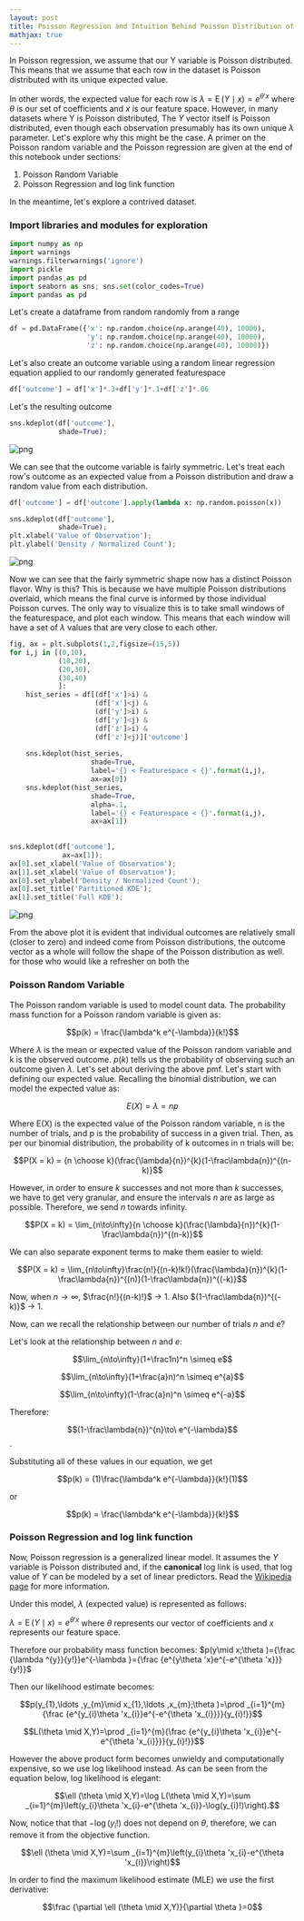 ```yaml
---
layout: post
title: Poisson Regression and Intuition Behind Poisson Distribution of Y Variable
mathjax: true
---
```


In Poisson regression, we assume that our Y variable is Poisson distributed. This means that we assume that each row in the dataset is Poisson distributed with its unique expected value.

In other words, the expected value for each row is $\lambda =\operatorname {E} (Y\mid x)=e^{\theta 'x}$ where $\theta$ is our set of coefficients and $x$ is our feature space. However, in many datasets where Y is Poisson distributed, The $Y$ vector itself is Poisson distributed, even though each observation presumably has its own unique $\lambda$ parameter. Let's explore why this might be the case. A primer on the Poisson random variable and the Poisson regression are given at the end of this notebook under sections:

1. Poisson Random Variable
2. Poisson Regression and log link function

In the meantime, let's explore a contrived dataset.

### Import libraries and modules for exploration


```python
import numpy as np
import warnings 
warnings.filterwarnings('ignore')
import pickle
import pandas as pd
import seaborn as sns; sns.set(color_codes=True)
import pandas as pd
```

Let's create a dataframe from random randomly from a range


```python
df = pd.DataFrame({'x': np.random.choice(np.arange(40), 10000),
                   'y': np.random.choice(np.arange(40), 10000),
                   'z': np.random.choice(np.arange(40), 10000)})
```

Let's also create an outcome variable using a random linear regression equation applied to our randomly generated featurespace


```python
df['outcome'] = df['x']*.3+df['y']*.1+df['z']*.06
```

Let's the resulting outcome


```python
sns.kdeplot(df['outcome'],
            shade=True);
```


![png](../images/output_9_0_pois.png?raw=True)


We can see that the outcome variable is fairly symmetric. Let's treat each row's outcome as an expected value from a Poisson distribution and draw a random value from each distribution.


```python
df['outcome'] = df['outcome'].apply(lambda x: np.random.poisson(x))
```


```python
sns.kdeplot(df['outcome'],
            shade=True);
plt.xlabel('Value of Observation');
plt.ylabel('Density / Normalized Count');
```


![png](../images/output_12_0_pois.png?raw=True)


Now we can see that the fairly symmetric shape now has a distinct Poisson flavor. Why is this? This is because we have multiple Poisson distributions overlaid, which means the final curve is informed by those individual Poisson curves. The only way to visualize this is to take small windows of the featurespace, and plot each window. This means that each window will have a set of $\lambda$ values that are very close to each other.


```python
fig, ax = plt.subplots(1,2,figsize=(15,5))
for i,j in [(0,10),
            (10,20),
            (20,30),
            (30,40)
            ]:
    hist_series = df[(df['x']>i) & 
                     (df['x']<j) &
                     (df['y']>i) &
                     (df['y']<j) &
                     (df['z']>i) &
                     (df['z']<j)]['outcome']
    
    sns.kdeplot(hist_series,
                    shade=True, 
                    label='{} < Featurespace < {}'.format(i,j),
                    ax=ax[0])
    sns.kdeplot(hist_series,
                    shade=True, 
                    alpha=.1,
                    label='{} < Featurespace < {}'.format(i,j),
                    ax=ax[1])
    
    
sns.kdeplot(df['outcome'],
             ax=ax[1]);                  
ax[0].set_xlabel('Value of Observation');
ax[1].set_xlabel('Value of Observation');
ax[0].set_ylabel('Density / Normalized Count');
ax[0].set_title('Partitioned KDE');
ax[1].set_title('Full KDE');
```


![png](../images/output_14_0_pois.png?raw=True)


From the above plot it is evident that individual outcomes are relatively small (closer to zero) and indeed come from Poisson distributions, the outcome vector as a whole will follow the shape of the Poisson distribution as well. for those who would like a refresher on both the

### Poisson Random Variable

The Poisson random variable is used to model count data. The probability mass function for a Poisson random variable is given as:

$$p(k) = \frac{\lambda^k e^{-\lambda}}{k!}$$

Where ${\lambda}$ is the mean or expected value of the Poisson random variable and k is the observed outcome. ${p(k)}$ tells us the probability of observing such an outcome given ${\lambda}$. Let's set about deriving the above pmf. Let's start with defining our expected value. Recalling the binomial distribution, we can model the expected value as:

$$E(X) = \lambda = np$$

Where E(X) is the expected value of the Poisson random variable, n is the number of trials, and p is the probability of success in a given trial. Then, as per our binomial distribution, the probability of k outcomes in n trials will be:


$$P(X = k) = {n \choose k}(\frac{\lambda}{n})^{k}(1-\frac\lambda{n})^{(n-k)}$$

However, in order to ensure $k$ successes and not more than $k$ successes, we have to get very granular, and ensure the intervals $n$ are as large as possible. Therefore, we send $n$ towards infinity.

$$P(X = k) = \lim_{n\to\infty}{n \choose k}(\frac{\lambda}{n})^{k}(1-\frac\lambda{n})^{(n-k)}$$

We can also separate exponent terms to make them easier to wield:


$$P(X = k) = \lim_{n\to\infty}\frac{n!}{(n-k)!k!}(\frac{\lambda}{n})^{k}(1-\frac\lambda{n})^{(n)}(1-\frac\lambda{n})^{(-k)}$$

Now, when ${n\to\infty}$, 
$\frac{n!}{(n-k)!}$ $\to\ 1$. Also $(1-\frac\lambda{n})^{(-k)}$ $\to\ 1$.

Now, can we recall the relationship between our number of trials $n$ and $e$?

Let's look at the relationship between $n$ and $e$: 


$$\lim_{n\to\infty}(1+\frac1n)^n \simeq e$$


$$\lim_{n\to\infty}(1+\frac{a}n)^n \simeq e^{a}$$

$$\lim_{n\to\infty}(1-\frac{a}n)^n \simeq e^{-a}$$

Therefore:

$$(1-\frac\lambda{n})^{n}\to\ e^{-\lambda}$$. 

Substituting all of these values in our equation, we get

$$p(k) = (1)\frac{\lambda^k e^{-\lambda}}{k!}(1)$$

or 

$$p(k) = \frac{\lambda^k e^{-\lambda}}{k!}$$

### Poisson Regression and log link function

Now, Poisson regression is a generalized linear model. It assumes the $Y$ variable is Poisson distributed and, if the **canonical** log link is used, that log value of $Y$ can be modeled by a set of linear predictors. Read the [Wikipedia page](https://en.wikipedia.org/wiki/Poisson_regression) for more information.

Under this model, $\lambda$ (expected value) is represented as follows:

$\lambda =\operatorname {E} (Y\mid x)=e^{\theta 'x}$ where $\theta$ represents our vector of coefficients and $x$ represents our feature space.


Therefore our probability mass function becomes: $p(y\mid x;\theta )={\frac {\lambda ^{y}}{y!}}e^{-\lambda }={\frac {e^{y\theta 'x}e^{-e^{\theta 'x}}}{y!}}$

Then our likelihood estimate becomes:

$$p(y_{1},\ldots ,y_{m}\mid x_{1},\ldots ,x_{m};\theta )=\prod _{i=1}^{m}{\frac {e^{y_{i}\theta 'x_{i}}e^{-e^{\theta 'x_{i}}}}{y_{i}!}}$$

$$L(\theta \mid X,Y)=\prod _{i=1}^{m}{\frac {e^{y_{i}\theta 'x_{i}}e^{-e^{\theta 'x_{i}}}}{y_{i}!}}$$

However the above product form becomes unwieldy and computationally expensive, so we use log likelihood instead. As can be seen from the equation below, log likelihood is elegant:

$$\ell (\theta \mid X,Y)=\log L(\theta \mid X,Y)=\sum _{i=1}^{m}\left(y_{i}\theta 'x_{i}-e^{\theta 'x_{i}}-\log(y_{i}!)\right).$$

Now, notice that that $-\log(y_{i}!)$ does not depend on $\theta$, therefore, we can remove it from the objective function.

$$\ell (\theta \mid X,Y)=\sum _{i=1}^{m}\left(y_{i}\theta 'x_{i}-e^{\theta 'x_{i}}\right)$$

In order to find the maximum likelihood estimate (MLE) we use the first derivative:

$$\frac {\partial \ell (\theta \mid X,Y)}{\partial \theta }=0$$
